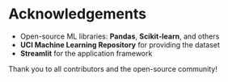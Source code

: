 # Acknowledgements

- Open-source ML libraries: **Pandas**, **Scikit-learn**, and others
- **UCI Machine Learning Repository** for providing the dataset
- **Streamlit** for the application framework

Thank you to all contributors and the open-source community!
